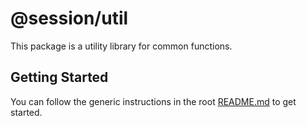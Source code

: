 # @session/util

This package is a utility library for common functions.

## Getting Started

You can follow the generic instructions in the root [README.md](../../README.md#getting-started) to get started.
